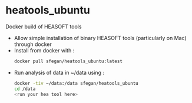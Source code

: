 # heatools_ubuntu
Docker build of HEASOFT tools

- Allow simple installation of binary HEASOFT tools (particularly on Mac) through docker
- Install from docker with : 
    ````sh
    docker pull sfegan/heatools_ubuntu:latest
    ````
- Run analysis of data in ~/data using : 
    ````sh
    docker -tiv ~/data:/data sfegan/heatools_ubuntu
    cd /data
    <run your hea tool here>
    ````
